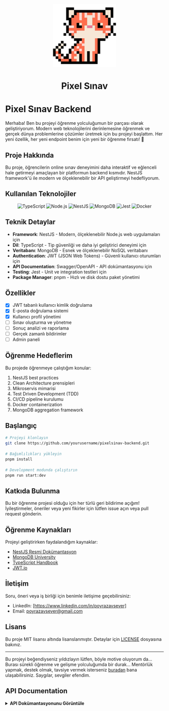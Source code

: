 <div align="center">
  <img src="https://raw.githubusercontent.com/poyrazavsever/PixelSinav-Frontend/refs/heads/master/public/logo/logo.png" alt="Pixel Sınav Logo" width="200">
  <h1>Pixel Sınav</h1>
</div>

# Pixel Sınav Backend

Merhaba! Ben bu projeyi öğrenme yolculuğumun bir parçası olarak geliştiriyorum. Modern web teknolojilerini derinlemesine öğrenmek ve gerçek dünya problemlerine çözümler üretmek için bu projeyi başlattım. Her yeni özellik, her yeni endpoint benim için yeni bir öğrenme fırsatı! 🚀

## Proje Hakkında

Bu proje, öğrencilerin online sınav deneyimini daha interaktif ve eğlenceli hale getirmeyi amaçlayan bir platformun backend kısmıdır. NestJS framework'ü ile modern ve ölçeklenebilir bir API geliştirmeyi hedefliyorum.

## Kullanılan Teknolojiler

<div align="center">
  <p>
    <img src="https://skillicons.dev/icons?i=ts" alt="TypeScript" title="TypeScript" />
    <img src="https://skillicons.dev/icons?i=nodejs" alt="Node.js" title="Node.js" />
    <img src="https://skillicons.dev/icons?i=nestjs" alt="NestJS" title="NestJS" />
    <img src="https://skillicons.dev/icons?i=mongodb" alt="MongoDB" title="MongoDB" />
    <img src="https://skillicons.dev/icons?i=jest" alt="Jest" title="Jest" />
    <img src="https://skillicons.dev/icons?i=docker" alt="Docker" title="Docker" />
  </p>
</div>

## Teknik Detaylar

- **Framework**: NestJS - Modern, ölçeklenebilir Node.js web uygulamaları için
- **Dil**: TypeScript - Tip güvenliği ve daha iyi geliştirici deneyimi için
- **Veritabanı**: MongoDB - Esnek ve ölçeklenebilir NoSQL veritabanı
- **Authentication**: JWT (JSON Web Tokens) - Güvenli kullanıcı oturumları için
- **API Documentation**: Swagger/OpenAPI - API dokümantasyonu için
- **Testing**: Jest - Unit ve integration testleri için
- **Package Manager**: pnpm - Hızlı ve disk dostu paket yönetimi

## Özellikler

- [x] JWT tabanlı kullanıcı kimlik doğrulama
- [x] E-posta doğrulama sistemi
- [x] Kullanıcı profil yönetimi
- [ ] Sınav oluşturma ve yönetme
- [ ] Sonuç analizi ve raporlama
- [ ] Gerçek zamanlı bildirimler
- [ ] Admin paneli

## Öğrenme Hedeflerim

Bu projede öğrenmeye çalıştığım konular:

1. NestJS best practices
2. Clean Architecture prensipleri
3. Mikroservis mimarisi
4. Test Driven Development (TDD)
5. CI/CD pipeline kurulumu
6. Docker containerization
7. MongoDB aggregation framework

## Başlangıç

```bash
# Projeyi klonlayın
git clone https://github.com/yourusername/pixelsinav-backend.git

# Bağımlılıkları yükleyin
pnpm install

# Development modunda çalıştırın
pnpm run start:dev
```



## Katkıda Bulunma

Bu bir öğrenme projesi olduğu için her türlü geri bildirime açığım! İyileştirmeler, öneriler veya yeni fikirler için lütfen issue açın veya pull request gönderin.

## Öğrenme Kaynakları

Projeyi geliştirirken faydalandığım kaynaklar:

- [NestJS Resmi Dokümantasyon](https://docs.nestjs.com/)
- [MongoDB University](https://university.mongodb.com/)
- [TypeScript Handbook](https://www.typescriptlang.org/docs/)
- [JWT.io](https://jwt.io/)

## İletişim

Soru, öneri veya iş birliği için benimle iletişime geçebilirsiniz:

- LinkedIn: [https://www.linkedin.com/in/poyrazavsever]
- Email: poyrazavsever@gmail.com


## Lisans

Bu proje MIT lisansı altında lisanslanmıştır. Detaylar için [LICENSE](LICENSE) dosyasına bakınız.

---

Bu projeyi beğendiyseniz yıldızlayın lütfen, böyle motive oluyorum da...
Burası sürekli öğrenme ve gelişme yolculuğumda bir durak... Mentörlük yapmak, destek olmak, tavsiye vermek isterseniz [buradan](https://www.pavsever.com) bana ulaşabilirsiniz. Saygılar, sevgiler efendim.



## API Documentation
<details>
<summary><strong>API Dokümantasyonunu Görüntüle</strong></summary>

### Authentication Endpoints
<details>
<summary><strong>Authentication API Endpoints</strong></summary>

#### `POST /auth/register`
Yeni bir kullanıcı kaydı oluşturur.
```json
// Request
{
  "email": "user@example.com",
  "password": "secure_password",
  "name": "User Name",
  "roles": ["user"]  // Optional, default: ["user"]
}

// Response - 201 Created
{
  "message": "Kullanıcı başarıyla oluşturuldu",
  "user": {
    "id": "user_id",
    "email": "user@example.com",
    "name": "User Name",
    "roles": ["user"]
  }
}
```

#### `POST /auth/login`
Kullanıcı girişi yapar ve JWT token döner.
```json
// Request
{
  "email": "user@example.com",
  "password": "secure_password"
}

// Response - 200 OK
{
  "message": "Giriş başarılı",
  "access_token": "jwt_token",
  "user": {
    "id": "user_id",
    "email": "user@example.com",
    "roles": ["user"]
  }
}
```

#### `PUT /auth/update`
Kullanıcı bilgilerini günceller. JWT token gereklidir.
```json
// Header
Authorization: Bearer jwt_token

// Request
{
  "name": "New Name",
  "password": "new_password"  // Optional
}

// Response - 200 OK
{
  "message": "Kullanıcı bilgileri güncellendi",
  "user": {
    "id": "user_id",
    "email": "user@example.com",
    "name": "New Name"
  }
}
```

#### `POST /auth/verify-email`
E-posta adresini doğrular.
```json
// Request
{
  "token": "verification_token"
}

// Response - 200 OK
{
  "message": "E-posta başarıyla doğrulandı"
}
```

</details>

### Lessons Endpoints
<details>
<summary><strong>Lessons API Endpoints</strong></summary>

#### `POST /lessons`
Yeni bir ders oluşturur. Teacher rolü gereklidir.
```json
// Header
Authorization: Bearer jwt_token

// Request
{
  "title": "Ders Başlığı",
  "category": "backend-development",
  "difficultyLevel": "INTERMEDIATE",
  "tags": ["nodejs", "typescript"],
  "image": "image_url",
  "description": "Ders açıklaması",
  "sections": [
    {
      "title": "Bölüm 1",
      "content": "Markdown içerik",
      "description": "Bölüm açıklaması",
      "order": 1,
      "xpPoints": 1000
    }
  ]
}

// Response - 201 Created
{
  "message": "Ders başarıyla oluşturuldu",
  "lesson": {
    "id": "lesson_id",
    "title": "Ders Başlığı",
    // ... diğer alanlar
  }
}
```

#### `GET /lessons`
Tüm dersleri listeler.
```json
// Response - 200 OK
{
  "message": "Dersler başarıyla getirildi",
  "lessons": [
    {
      "id": "lesson_id",
      "title": "Ders Başlığı",
      // ... diğer alanlar
    }
  ]
}
```

#### `GET /lessons/:id`
Belirli bir dersin detaylarını getirir.
```json
// Response - 200 OK
{
  "message": "Ders başarıyla getirildi",
  "lesson": {
    "id": "lesson_id",
    "title": "Ders Başlığı",
    // ... tüm ders detayları
  }
}
```

#### `PUT /lessons/:id`
Dersi günceller. Dersin sahibi olan öğretmen rolü gereklidir.
```json
// Header
Authorization: Bearer jwt_token

// Request
{
  "title": "Yeni Başlık",
  // ... güncellenecek alanlar
}

// Response - 200 OK
{
  "message": "Ders başarıyla güncellendi",
  "lesson": {
    // ... güncellenmiş ders bilgileri
  }
}
```

#### `DELETE /lessons/:id`
Dersi siler. Dersin sahibi olan öğretmen rolü gereklidir.
```json
// Header
Authorization: Bearer jwt_token

// Response - 200 OK
{
  "message": "Ders başarıyla silindi"
}
```

#### `GET /lessons/teacher/:teacherId`
Belirli bir öğretmenin derslerini listeler.
```json
// Response - 200 OK
{
  "message": "Öğretmenin dersleri başarıyla getirildi",
  "lessons": [
    // ... öğretmenin dersleri
  ]
}
```

</details>

### Validasyon Kuralları
<details>
<summary><strong>Validasyon Kuralları</strong></summary>

#### Ders Oluşturma/Güncelleme
- `title`: 3-100 karakter arası
- `description`: 10-2000 karakter arası
- `category`: Boş olamaz
- `difficultyLevel`: BEGINNER, INTERMEDIATE, ADVANCED
- `tags`: En az 1 etiket
- `sections`: En az 1 bölüm
  - `title`: 3-100 karakter
  - `content`: En az 10 karakter (Markdown)
  - `description`: 10-1000 karakter
  - `order`: Minimum 1
  - `xpPoints`: 0-5000 arası

</details>

### Hata Kodları
<details>
<summary><strong>Hata Kodları</strong></summary>

- `400 Bad Request`: Geçersiz istek formatı veya validasyon hatası
- `401 Unauthorized`: Kimlik doğrulama hatası
- `403 Forbidden`: Yetkilendirme hatası
- `404 Not Found`: Kaynak bulunamadı
- `500 Internal Server Error`: Sunucu hatası

</details>

### Authorization
<details>
<summary><strong>Authorization</strong></summary>

Çoğu endpoint JWT tabanlı kimlik doğrulaması gerektirir. Token'ı header'da gönderin:
```http
Authorization: Bearer your_jwt_token
```

</details>

### Rate Limiting
<details>
<summary><strong>Rate Limiting</strong></summary>

API rate limiting uygulanmıştır:
- Anonim istekler: 100 istek/saat
- Kimliği doğrulanmış istekler: 1000 istek/saat

</details>
